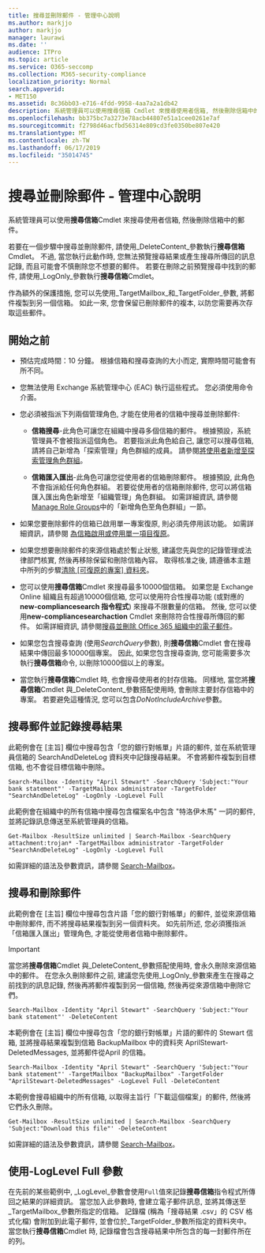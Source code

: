 ```yaml
---
title: 搜尋並刪除郵件 - 管理中心說明
ms.author: markjjo
author: markjjo
manager: laurawi
ms.date: ''
audience: ITPro
ms.topic: article
ms.service: O365-seccomp
ms.collection: M365-security-compliance
localization_priority: Normal
search.appverid:
- MET150
ms.assetid: 8c36bb03-e716-4fdd-9958-4aa7a2a1db42
description: 系統管理員可以使用搜尋信箱 Cmdlet 來搜尋使用者信箱, 然後刪除信箱中的郵件。
ms.openlocfilehash: bb375bc7a3273e78acb44807e51a1cee0261e7af
ms.sourcegitcommit: f2798d46acfbd56314e809cd3fe0350be807e420
ms.translationtype: MT
ms.contentlocale: zh-TW
ms.lasthandoff: 06/17/2019
ms.locfileid: "35014745"
---
```

# <a name="search-for-and-delete-messages---admin-help"></a>搜尋並刪除郵件 - 管理中心說明
  
系統管理員可以使用**搜尋信箱**Cmdlet 來搜尋使用者信箱, 然後刪除信箱中的郵件。 
  
若要在一個步驟中搜尋並刪除郵件, 請使用_DeleteContent_參數執行**搜尋信箱**Cmdlet。 不過, 當您執行此動作時, 您無法預覽搜尋結果或產生搜尋所傳回的訊息記錄, 而且可能會不慎刪除您不想要的郵件。 若要在刪除之前預覽搜尋中找到的郵件, 請使用_LogOnly_參數執行**搜尋信箱**Cmdlet。 
  
作為額外的保護措施, 您可以先使用_TargetMailbox_和_TargetFolder_參數, 將郵件複製到另一個信箱。 如此一來, 您會保留已刪除郵件的複本, 以防您需要再次存取這些郵件。 
  
## <a name="before-you-begin"></a>開始之前

- 預估完成時間：10 分鐘。 根據信箱和搜尋查詢的大小而定, 實際時間可能會有所不同。
    
- 您無法使用 Exchange 系統管理中心 (EAC) 執行這些程式。 您必須使用命令介面。
    
- 您必須被指派下列兩個管理角色, 才能在使用者的信箱中搜尋並刪除郵件:
    
  - **信箱搜尋**-此角色可讓您在組織中搜尋多個信箱的郵件。 根據預設，系統管理員不會被指派這個角色。 若要指派此角色給自己, 讓您可以搜尋信箱, 請將自己新增為「探索管理」角色群組的成員。 請參閱[將使用者新增至探索管理角色群組](http://technet.microsoft.com/library/729e09d8-614b-431f-ae04-ae41fb4c628e.aspx)。
    
  - **信箱匯入匯出**-此角色可讓您從使用者的信箱刪除郵件。 根據預設, 此角色不會指派給任何角色群組。 若要從使用者的信箱刪除郵件, 您可以將信箱匯入匯出角色新增至「組織管理」角色群組。 如需詳細資訊, 請參閱[Manage Role Groups](http://technet.microsoft.com/library/ab9b7a3b-bf67-4ba1-bde5-8e6ac174b82c.aspx)中的「新增角色至角色群組」一節。 
    
- 如果您要刪除郵件的信箱已啟用單一專案復原, 則必須先停用該功能。 如需詳細資訊，請參閱 [為信箱啟用或停用單一項目復原](http://technet.microsoft.com/library/2e7f1bcd-8395-45ad-86ce-22868bd46af0.aspx)。
    
- 如果您想要刪除郵件的來源信箱處於暫止狀態, 建議您先與您的記錄管理或法律部門核實, 然後再移除保留和刪除信箱內容。 取得核准之後, 請遵循本主題中所列的步驟[清除 [可復原的專案] 資料夾](http://technet.microsoft.com/library/82c310f8-de2f-46f2-8e1a-edb6055d6e69.aspx)。
    
- 您可以使用**搜尋信箱**Cmdlet 來搜尋最多10000個信箱。 如果您是 Exchange Online 組織且有超過10000個信箱, 您可以使用符合性搜尋功能 (或對應的**new-compliancesearch 指令程式**) 來搜尋不限數量的信箱。 然後, 您可以使用**new-compliancesearchaction** Cmdlet 來刪除符合性搜尋所傳回的郵件。 如需詳細資訊, 請參閱[搜尋並刪除 Office 365 組織中的電子郵件](https://go.microsoft.com/fwlink/p/?LinkId=786856)。
    
- 如果您包含搜尋查詢 (使用*SearchQuery*參數), 則**搜尋信箱**Cmdlet 會在搜尋結果中傳回最多10000個專案。 因此, 如果您包含搜尋查詢, 您可能需要多次執行**搜尋信箱**命令, 以刪除10000個以上的專案。 
    
- 當您執行**搜尋信箱**Cmdlet 時, 也會搜尋使用者的封存信箱。 同樣地, 當您將**搜尋信箱**Cmdlet 與_DeleteContent_參數搭配使用時, 會刪除主要封存信箱中的專案。 若要避免這種情況, 您可以包含*DoNotIncludeArchive*參數。
    
## <a name="search-messages-and-log-the-search-results"></a>搜尋郵件並記錄搜尋結果

此範例會在 [主旨] 欄位中搜尋包含「您的銀行對帳單」片語的郵件, 並在系統管理員信箱的 SearchAndDeleteLog 資料夾中記錄搜尋結果。 不會將郵件複製到目標信箱, 也不會從目標信箱中刪除。
  
```
Search-Mailbox -Identity "April Stewart" -SearchQuery 'Subject:"Your bank statement"' -TargetMailbox administrator -TargetFolder "SearchAndDeleteLog" -LogOnly -LogLevel Full
```

此範例會在組織中的所有信箱中搜尋包含檔案名中包含 "特洛伊木馬" 一詞的郵件, 並將記錄訊息傳送至系統管理員的信箱。
  
```
Get-Mailbox -ResultSize unlimited | Search-Mailbox -SearchQuery attachment:trojan* -TargetMailbox administrator -TargetFolder "SearchAndDeleteLog" -LogOnly -LogLevel Full
```

如需詳細的語法及參數資訊，請參閱 [Search-Mailbox](http://technet.microsoft.com/library/9ee3b02c-d343-4816-a583-a90b1fad4b26.aspx)。
  
 
## <a name="search-and-delete-messages"></a>搜尋和刪除郵件

此範例會在 [主旨] 欄位中搜尋包含片語「您的銀行對帳單」的郵件, 並從來源信箱中刪除郵件, 而不將搜尋結果複製到另一個資料夾。 如先前所述, 您必須獲指派「信箱匯入匯出」管理角色, 才能從使用者信箱中刪除郵件。
  
> [!IMPORTANT]
> 當您將**搜尋信箱**Cmdlet 與_DeleteContent_參數搭配使用時, 會永久刪除來源信箱中的郵件。 在您永久刪除郵件之前, 建議您先使用_LogOnly_參數來產生在搜尋之前找到的訊息記錄, 然後再將郵件複製到另一個信箱, 然後再從來源信箱中刪除它們。 
  
```
Search-Mailbox -Identity "April Stewart" -SearchQuery 'Subject:"Your bank statement"' -DeleteContent
```

本範例會在 [主旨] 欄位中搜尋包含「您的銀行對帳單」片語的郵件的 Stewart 信箱, 並將搜尋結果複製到信箱 BackupMailbox 中的資料夾 AprilStewart-DeletedMessages, 並將郵件從April 的信箱。
  
```
Search-Mailbox -Identity "April Stewart" -SearchQuery 'Subject:"Your bank statement"' -TargetMailbox "BackupMailbox" -TargetFolder "AprilStewart-DeletedMessages" -LogLevel Full -DeleteContent
```

本範例會搜尋組織中的所有信箱, 以取得主旨行「下載這個檔案」的郵件, 然後將它們永久刪除。 
  
```
Get-Mailbox -ResultSize unlimited | Search-Mailbox -SearchQuery 'Subject:"Download this file"' -DeleteContent
```

如需詳細的語法及參數資訊，請參閱 [Search-Mailbox](http://technet.microsoft.com/library/9ee3b02c-d343-4816-a583-a90b1fad4b26.aspx)。

## <a name="using-the--loglevel-full-parameter"></a>使用-LogLevel Full 參數

在先前的某些範例中, _LogLevel_參數會使用`Full`值來記錄**搜尋信箱**指令程式所傳回之結果的詳細資訊。 當您加入此參數時, 會建立電子郵件訊息, 並將其傳送至_TargetMailbox_參數所指定的信箱。 記錄檔 (稱為「搜尋結果 .csv」的 CSV 格式化檔) 會附加到此電子郵件, 並會位於_TargetFolder_參數所指定的資料夾中。 當您執行**搜尋信箱**Cmdlet 時, 記錄檔會包含搜尋結果中所包含的每一封郵件所在的列。 
